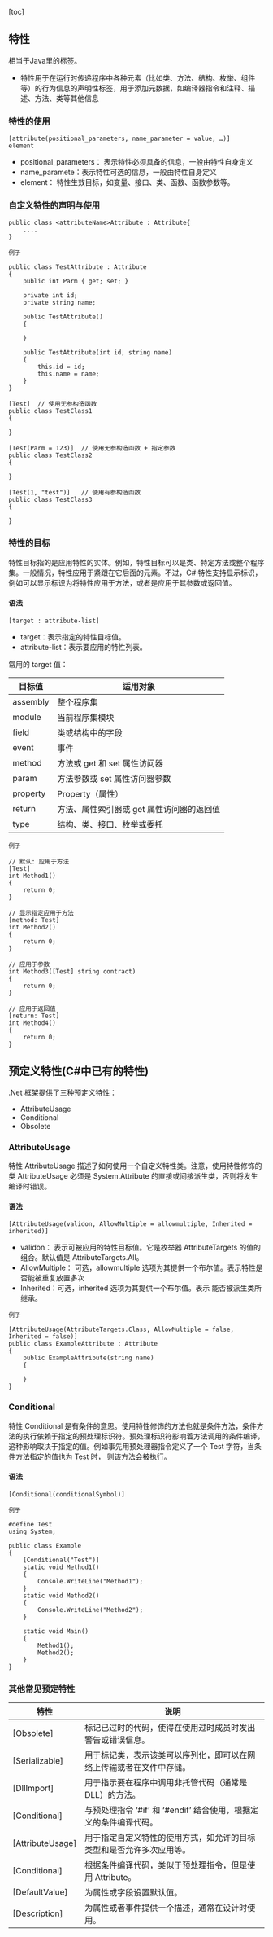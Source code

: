 [toc]

## 特性

相当于Java里的标签。

* 特性用于在运行时传递程序中各种元素（比如类、方法、结构、枚举、组件等）的行为信息的声明性标签，用于添加元数据，如编译器指令和注释、描述、方法、类等其他信息

### 特性的使用

```
[attribute(positional_parameters, name_parameter = value, …)]
element
```

- positional_parameters： 表示特性必须具备的信息，一般由特性自身定义
- name_paramete：表示特性可选的信息，一般由特性自身定义
- element： 特性生效目标，如变量、接口、类、函数、函数参数等。

### 自定义特性的声明与使用

```
public class <attributeName>Attribute : Attribute{
	....
}
```

`例子`

```
public class TestAttribute : Attribute
{
    public int Parm { get; set; }

    private int id;
    private string name;

    public TestAttribute()
    {

    }

    public TestAttribute(int id, string name)
    {
        this.id = id;
        this.name = name;
    }
}

[Test]  // 使用无参构造函数
public class TestClass1
{

}

[Test(Parm = 123)]  // 使用无参构造函数 + 指定参数
public class TestClass2
{

}

[Test(1, "test")]   // 使用有参构造函数
public class TestClass3
{

}
```

### 特性的目标

特性目标指的是应用特性的实体。例如，特性目标可以是类、特定方法或整个程序集。一般情况，特性应用于紧跟在它后面的元素。不过，C# 特性支持显示标识，例如可以显示标识为将特性应用于方法，或者是应用于其参数或返回值。

#### 语法

```
[target : attribute-list]
```

* target：表示指定的特性目标值。
* attribute-list：表示要应用的特性列表。

常用的 target 值：

| 目标值   | 适用对象                                  |
| -------- | ----------------------------------------- |
| assembly | 整个程序集                                |
| module   | 当前程序集模块                            |
| field    | 类或结构中的字段                          |
| event    | 事件                                      |
| method   | 方法或 get 和 set 属性访问器              |
| param    | 方法参数或 set 属性访问器参数             |
| property | Property（属性）                          |
| return   | 方法、属性索引器或 get 属性访问器的返回值 |
| type     | 结构、类、接口、枚举或委托                |

`例子`

```
// 默认: 应用于方法
[Test]
int Method1()
{ 
    return 0; 
}

// 显示指定应用于方法
[method: Test]
int Method2()
{ 
    return 0; 
}

// 应用于参数
int Method3([Test] string contract) 
{ 
    return 0; 
}

// 应用于返回值
[return: Test]
int Method4()
{ 
    return 0; 
}

```

## 预定义特性(C#中已有的特性)

.Net 框架提供了三种预定义特性：

- AttributeUsage
- Conditional
- Obsolete

### AttributeUsage

特性 AttributeUsage 描述了如何使用一个自定义特性类。注意，使用特性修饰的类 AttributeUsage 必须是 System.Attribute 的直接或间接派生类，否则将发生编译时错误。

#### 语法

```
[AttributeUsage(validon, AllowMultiple = allowmultiple, Inherited = inherited)]
```

* validon： 表示可被应用的特性目标值。它是枚举器 AttributeTargets 的值的组合。默认值是 AttributeTargets.All。
* AllowMultiple： 可选，allowmultiple 选项为其提供一个布尔值。表示特性是否能被重复放置多次
* Inherited：可选，inherited 选项为其提供一个布尔值。表示 能否被派生类所继承。

`例子`

```
[AttributeUsage(AttributeTargets.Class, AllowMultiple = false, Inherited = false)]
public class ExampleAttribute : Attribute
{
    public ExampleAttribute(string name)
    {
        
    }
}
```

### Conditional

特性 Conditional 是有条件的意思。使用特性修饰的方法也就是条件方法，条件方法的执行依赖于指定的预处理标识符。预处理标识符影响着方法调用的条件编译，这种影响取决于指定的值。例如事先用预处理器指令定义了一个 Test 字符，当条件方法指定的值也为 Test 时， 则该方法会被执行。

#### 语法

```
[Conditional(conditionalSymbol)]
```

`例子`

```
#define Test
using System;

public class Example
{
    [Conditional("Test")]
    static void Method1()
    {
        Console.WriteLine("Method1");
    }
    static void Method2()
    {
        Console.WriteLine("Method2");
    }

    static void Main()
    {
        Method1();
        Method2();
    }
}
```

### 其他常见预定特性

| 特性             | 说明                                                         |
| ---------------- | ------------------------------------------------------------ |
| [Obsolete]       | 标记已过时的代码，使得在使用过时成员时发出警告或错误信息。   |
| [Serializable]   | 用于标记类，表示该类可以序列化，即可以在网络上传输或者在文件中存储。 |
| [DllImport]      | 用于指示要在程序中调用非托管代码（通常是 DLL）的方法。       |
| [Conditional]    | 与预处理指令 ‘#if’ 和 ‘#endif’ 结合使用，根据定义的条件编译代码。 |
| [AttributeUsage] | 用于指定自定义特性的使用方式，如允许的目标类型和是否允许多次应用等。 |
| [Conditional]    | 根据条件编译代码，类似于预处理指令，但是使用 Attribute。     |
| [DefaultValue]   | 为属性或字段设置默认值。                                     |
| [Description]    | 为属性或者事件提供一个描述，通常在设计时使用。               |